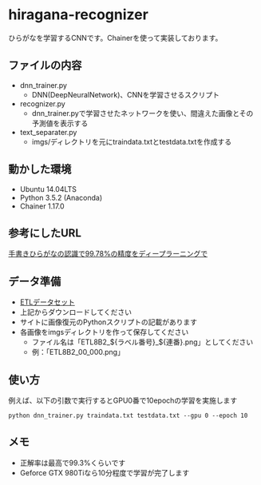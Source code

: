 # hiragana-recognizer
ひらがなを学習するCNNです。Chainerを使って実装しております。

## ファイルの内容
* dnn_trainer.py
  * DNN(DeepNeuralNetwork)、CNNを学習させるスクリプト
* recognizer.py
  + dnn_trainer.pyで学習させたネットワークを使い、間違えた画像とその予測値を表示する
* text_separater.py
  + imgs/ディレクトリを元にtraindata.txtとtestdata.txtを作成する

## 動かした環境
* Ubuntu 14.04LTS
* Python 3.5.2 (Anaconda)
* Chainer 1.17.0

## 参考にしたURL
[手書きひらがなの認識で99.78%の精度をディープラーニングで](http://qiita.com/yukoba/items/7a687e44395783eb32b1)

## データ準備
* [ETLデータセット](http://etlcdb.db.aist.go.jp/?page_id=2461)  
* 上記からダウンロードしてください
* サイトに画像復元のPythonスクリプトの記載があります
* 各画像をimgsディレクトリを作って保存してください
  + ファイル名は「ETL8B2_${ラベル番号}_${連番}.png」としてください
  + 例：「ETL8B2_00_000.png」

## 使い方
例えば、以下の引数で実行するとGPU0番で10epochの学習を実施します
```
python dnn_trainer.py traindata.txt testdata.txt --gpu 0 --epoch 10
```

## メモ
* 正解率は最高で99.3%くらいです
* Geforce GTX 980Tiなら10分程度で学習が完了します